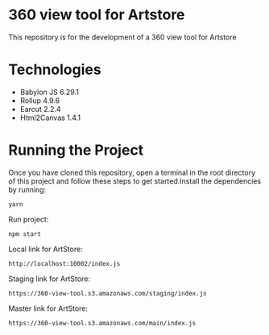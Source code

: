 # 360 view tool for Artstore

This repository is for the development of a 360 view tool for Artstore

# Technologies
- Babylon JS 6.29.1
- Rollup 4.9.6
- Earcut 2.2.4
- Html2Canvas 1.4.1

# Running the Project

​Once you have cloned this repository, open a terminal in the root directory of this project and follow these steps to get started.​Install the dependencies by running:​

```
yarn
```

Run project:

```
npm start
```

Local link for ArtStore:

```
http://localhost:10002/index.js
```

Staging link for ArtStore:

```
https://360-view-tool.s3.amazonaws.com/staging/index.js
```

Master link for ArtStore:

```
https://360-view-tool.s3.amazonaws.com/main/index.js
```
